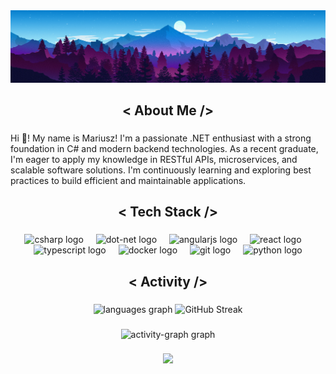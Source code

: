 <div align="center">
  <img src="github-background.png" />
</div>

###

<h2 align="center">< About Me /></h2>

###

<p align="left">Hi 👋! My name is Mariusz! I'm a passionate .NET enthusiast with a strong foundation in C# and modern backend technologies. As a recent graduate, I'm eager to apply my knowledge in RESTful APIs, microservices, and scalable software solutions. I'm continuously learning and exploring best practices to build efficient and maintainable applications.</p>

###

<h2 align="center">< Tech Stack /></h2>

###

<div align="center">
  <img src="https://cdn.jsdelivr.net/gh/devicons/devicon/icons/csharp/csharp-original.svg" height="30" alt="csharp logo"  />
  <img width="12" />
  <img src="https://cdn.jsdelivr.net/gh/devicons/devicon/icons/dot-net/dot-net-plain-wordmark.svg" height="30" alt="dot-net logo"  />
  <img width="12" />
  <img src="https://cdn.jsdelivr.net/gh/devicons/devicon/icons/angularjs/angularjs-plain.svg" height="30" alt="angularjs logo"  />
  <img width="12" />
  <img src="https://cdn.jsdelivr.net/gh/devicons/devicon/icons/react/react-original.svg" height="30" alt="react logo"  />
  <img width="12" />
  <img src="https://cdn.jsdelivr.net/gh/devicons/devicon/icons/typescript/typescript-original.svg" height="30" alt="typescript logo"  />
  <img width="12" />
  <img src="https://cdn.jsdelivr.net/gh/devicons/devicon/icons/docker/docker-original.svg" height="30" alt="docker logo"  />
  <img width="12" />
  <img src="https://cdn.jsdelivr.net/gh/devicons/devicon/icons/git/git-original.svg" height="30" alt="git logo"  />
  <img width="12" />
  <img src="https://cdn.jsdelivr.net/gh/devicons/devicon/icons/python/python-original.svg" height="30" alt="python logo"  />
</div>

###

<h2 align="center">< Activity /></h2>

###

<div align="center">
  <img src="https://github-readme-stats.vercel.app/api/top-langs?username=martrzeciak&locale=en&hide_title=false&layout=compact&card_width=320&langs_count=6&theme=tokyonight&hide_border=true" height="170" alt="languages graph"  />
  <img src="https://github-readme-streak-stats.herokuapp.com?user=martrzeciak&theme=tokyonight&hide_border=true&card_width=320&card_height=170" alt="GitHub Streak" />
</div>

###

<div align="center">
  <img src="https://github-readme-activity-graph.vercel.app/graph?username=martrzeciak&theme=tokyo-night&area=true&hide_border=true&hide_title=false&radius=5&custom_title=Contribution%20Graph" height="300" alt="activity-graph graph"  />
</div>

###

<div align="center">
  <img height="200" src="https://media3.giphy.com/media/v1.Y2lkPTc5MGI3NjExcHpmOW5weHg3djc0ZGltam5mMHoxdXhlcGV0Mml3ano4N3BwM2NlbSZlcD12MV9pbnRlcm5hbF9naWZfYnlfaWQmY3Q9Zw/CHyxN9bNkMc3S/giphy.gif"  />
</div>

###
